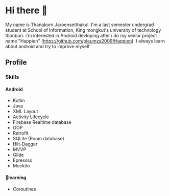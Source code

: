 # Hi there 👋

My name is  Thanakorn Jaroensetthakul. I'm  a last semester undergrad student at School of Information, King mongkut's university of technology thonburi. i'm interested in Android devloping after i do my senior project name "Happien" (https://github.com/pleumza2009/Happien). I always learn about android  and try to improve myself


## Profile

### Skills

#### Android
- Kotlin
- Java
- XML Layout
- Activity Lifecycle
- Firebase Realtime database
- OOP
- Retrofit
- SQLite (Room database)
- Hilt-Dagger
- MVVP
- Glide
- Epressso
- Mockito

#### 🌱learning
- Coroutines
<!--
**pleumza2009/pleumza2009** is a ✨ _special_ ✨ repository because its `README.md` (this file) appears on your GitHub profile.

Here are some ideas to get you started:

- 🔭 I’m currently working on ...
- 🌱 I’m currently learning ...
- 👯 I’m looking to collaborate on ...
- 🤔 I’m looking for help with ...
- 💬 Ask me about ...
- 📫 How to reach me: ...
- 😄 Pronouns: ...
- ⚡ Fun fact: ...
-->
